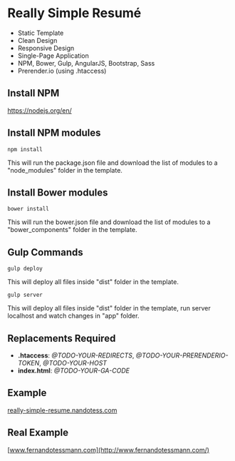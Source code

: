 # Really Simple Resumé
* Static Template
* Clean Design
* Responsive Design
* Single-Page Application
* NPM, Bower, Gulp, AngularJS, Bootstrap, Sass
* Prerender.io (using .htaccess)

## Install NPM
https://nodejs.org/en/

## Install NPM modules
`npm install`

This will run the package.json file and download the list of modules to a "node_modules" folder in the template.

## Install Bower modules
`bower install`

This will run the bower.json file and download the list of modules to a "bower_components" folder in the template.

## Gulp Commands
`gulp deploy`

This will deploy all files inside "dist" folder in the template.

`gulp server`

This will deploy all files inside "dist" folder in the template, run server localhost and watch changes in "app" folder.

## Replacements Required
* **.htaccess**: *@TODO-YOUR-REDIRECTS*, *@TODO-YOUR-PRERENDERIO-TOKEN*, *@TODO-YOUR-HOST*
* **index.html**: *@TODO-YOUR-GA-CODE*

## Example
[really-simple-resume.nandotess.com](http://really-simple-resume.nandotess.com/)

## Real Example
[www.fernandotessmann.com](http://www.fernandotessmann.com/)